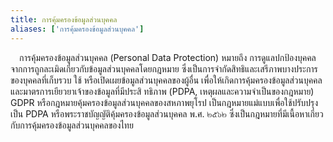 ```yaml
---
title: การคุ้มครองข้อมูลส่วนบุคคล
aliases: ['การคุ้มครองข้อมูลส่วนบุคคล']
---
```


&emsp;การคุ้มครองข้อมูลส่วนบุคคล (Personal Data Protection)
หมายถึง
การดูแลปกป้องบุคคลจากการถูกละเมิดเกี่ยวกับข้อมูลส่วนบุคคลโดยกฎหมาย
ซึ่งเป็นการจำกัดสิทธิและเสรีภาพบางประการของบุคคลที่เก็บรวบ ใช้
หรือเปิดเผยข้อมูลส่วนบุคคลของผู้อื่น
เพื่อให้เกิดการคุ้มครองข้อมูลส่วนบุคคลและมาตรการเยียวยาเจ้าของข้อมูลที่มีประสิ
ทธิภาพ (PDPA, เหตุผลและความจำเป็นของกฎหมาย)
GDPR หรือกฎหมายคุ้มครองข้อมูลส่วนบุคคลของสหภาพยุโรป
เป็นกฎหมายแม่แบบเพื่อใช้ปรับปรุงเป็น PDPA
หรือพระราชบัญญัติคุ้มครองข้อมูลส่วนบุคคล พ.ศ. ๒๕๖๒
ซึ่งเป็นกฎหมายที่มีเนื้อหาเกี่ยวกับการคุ้มครองข้อมูลส่วนบุคคลของไทย